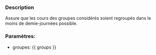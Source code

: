 ### Description
Assure que les cours des groupes considérés soient regroupés dans le moins 
de demie-journées possible.

### Paramètres:
- groupes: {{ groups }}
